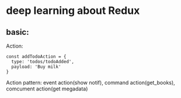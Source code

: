 # deep learning about Redux

## basic:
Action:  
```
const addTodoAction = {
  type: 'todos/todoAdded',
  payload: 'Buy milk'
}
```
Action pattern: event action(show notif), command action(get_books), comcument action(get megadata)  
